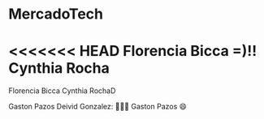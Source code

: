 # MercadoTech

<<<<<<< HEAD
Florencia Bicca =)!!
Cynthia Rocha
=======
Florencia Bicca
Cynthia RochaD

Gaston Pazos
Deivid Gonzalez: ​​👨‍💻​​​​​🚀​
Gaston Pazos :smile:

